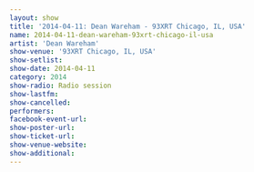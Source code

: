 ```yaml
---
layout: show
title: '2014-04-11: Dean Wareham - 93XRT Chicago, IL, USA'
name: 2014-04-11-dean-wareham-93xrt-chicago-il-usa
artist: 'Dean Wareham'
show-venue: '93XRT Chicago, IL, USA'
show-setlist: 
show-date: 2014-04-11
category: 2014
show-radio: Radio session
show-lastfm: 
show-cancelled: 
performers: 
facebook-event-url: 
show-poster-url: 
show-ticket-url: 
show-venue-website: 
show-additional: 
---
```


